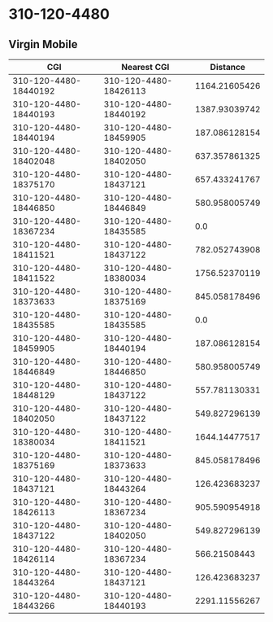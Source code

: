 # 310-120-4480
## Virgin Mobile


| CGI | Nearest CGI | Distance |
|-----|-------------|----------|
| 310-120-4480-18440192 | 310-120-4480-18426113 | 1164.21605426 |
| 310-120-4480-18440193 | 310-120-4480-18440192 | 1387.93039742 |
| 310-120-4480-18440194 | 310-120-4480-18459905 | 187.086128154 |
| 310-120-4480-18402048 | 310-120-4480-18402050 | 637.357861325 |
| 310-120-4480-18375170 | 310-120-4480-18437121 | 657.433241767 |
| 310-120-4480-18446850 | 310-120-4480-18446849 | 580.958005749 |
| 310-120-4480-18367234 | 310-120-4480-18435585 | 0.0 |
| 310-120-4480-18411521 | 310-120-4480-18437122 | 782.052743908 |
| 310-120-4480-18411522 | 310-120-4480-18380034 | 1756.52370119 |
| 310-120-4480-18373633 | 310-120-4480-18375169 | 845.058178496 |
| 310-120-4480-18435585 | 310-120-4480-18435585 | 0.0 |
| 310-120-4480-18459905 | 310-120-4480-18440194 | 187.086128154 |
| 310-120-4480-18446849 | 310-120-4480-18446850 | 580.958005749 |
| 310-120-4480-18448129 | 310-120-4480-18437122 | 557.781130331 |
| 310-120-4480-18402050 | 310-120-4480-18437122 | 549.827296139 |
| 310-120-4480-18380034 | 310-120-4480-18411521 | 1644.14477517 |
| 310-120-4480-18375169 | 310-120-4480-18373633 | 845.058178496 |
| 310-120-4480-18437121 | 310-120-4480-18443264 | 126.423683237 |
| 310-120-4480-18426113 | 310-120-4480-18367234 | 905.590954918 |
| 310-120-4480-18437122 | 310-120-4480-18402050 | 549.827296139 |
| 310-120-4480-18426114 | 310-120-4480-18367234 | 566.21508443 |
| 310-120-4480-18443264 | 310-120-4480-18437121 | 126.423683237 |
| 310-120-4480-18443266 | 310-120-4480-18440193 | 2291.11556267 |
